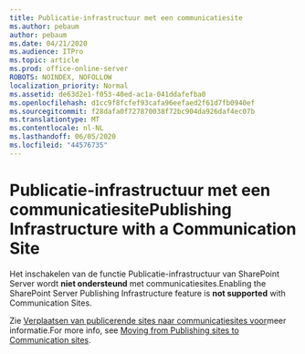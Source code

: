```yaml
---
title: Publicatie-infrastructuur met een communicatiesite
ms.author: pebaum
author: pebaum
ms.date: 04/21/2020
ms.audience: ITPro
ms.topic: article
ms.prod: office-online-server
ROBOTS: NOINDEX, NOFOLLOW
localization_priority: Normal
ms.assetid: de63d2e1-f053-40ed-ac1a-041ddafefba0
ms.openlocfilehash: d1cc9f8fcfef93cafa96eefaed2f61d7fb0940ef
ms.sourcegitcommit: f28dafa0f727870038f72bc904da926daf4ec07b
ms.translationtype: MT
ms.contentlocale: nl-NL
ms.lasthandoff: 06/05/2020
ms.locfileid: "44576735"
---
```

# <a name="publishing-infrastructure-with-a-communication-site"></a><span data-ttu-id="12a1a-102">Publicatie-infrastructuur met een communicatiesite</span><span class="sxs-lookup"><span data-stu-id="12a1a-102">Publishing Infrastructure with a Communication Site</span></span>


<span data-ttu-id="12a1a-103">Het inschakelen van de functie Publicatie-infrastructuur van SharePoint Server wordt **niet ondersteund** met communicatiesites.</span><span class="sxs-lookup"><span data-stu-id="12a1a-103">Enabling the SharePoint Server Publishing Infrastructure feature is **not supported** with Communication Sites.</span></span> 
  
<span data-ttu-id="12a1a-104">Zie [Verplaatsen van publicerende sites naar communicatiesites voor](https://docs.microsoft.com/sharepoint/publishing-sites-classic-to-modern-experience)meer informatie.</span><span class="sxs-lookup"><span data-stu-id="12a1a-104">For more info, see [Moving from Publishing sites to Communication sites](https://docs.microsoft.com/sharepoint/publishing-sites-classic-to-modern-experience).</span></span> 
  

